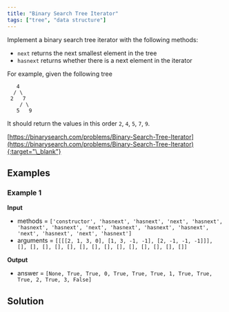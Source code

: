 ```yaml
---
title: "Binary Search Tree Iterator"
tags: ["tree", "data structure"]
---
```


Implement a binary search tree iterator with the following methods:

- `next` returns the next smallest element in the tree
- `hasnext` returns whether there is a next element in the iterator

For example, given the following tree

```
   4
  / \
 2   7
    / \
   5   9
```

It should return the values in this order `2`, `4`, `5`, `7`, `9`.

[https://binarysearch.com/problems/Binary-Search-Tree-Iterator](https://binarysearch.com/problems/Binary-Search-Tree-Iterator){:target="\_blank"}

## Examples

### Example 1

**Input**

- methods = `['constructor', 'hasnext', 'hasnext', 'next', 'hasnext', 'hasnext', 'hasnext', 'next', 'hasnext', 'hasnext', 'hasnext', 'next', 'hasnext', 'next', 'hasnext']`
- arguments = `[[[[2, 1, 3, 0], [1, 3, -1, -1], [2, -1, -1, -1]]], [], [], [], [], [], [], [], [], [], [], [], [], [], []]`

**Output**

- answer = `[None, True, True, 0, True, True, True, 1, True, True, True, 2, True, 3, False]`

## Solution

<script src="https://gist.github.com/yaeba/16da7be5123724fcf6eccc25581cef5a.js?file=Binary-Search-Tree-Iterator.cpp"></script>
